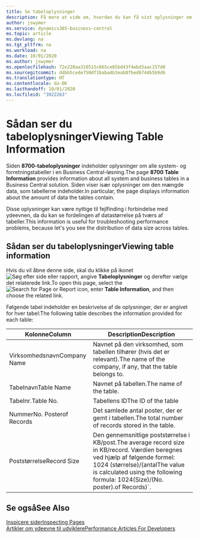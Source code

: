 ```yaml
---
title: Se tabeloplysninger
description: Få mere at vide om, hvordan du kan få vist oplysninger om databasetabeller direkte fra klientgrænsefladen i Business Central.
author: jswymer
ms.service: dynamics365-business-central
ms.topic: article
ms.devlang: na
ms.tgt_pltfrm: na
ms.workload: na
ms.date: 10/01/2020
ms.author: jswymer
ms.openlocfilehash: 72e220aa310515c665ce85bd43f4ebd3aac157d0
ms.sourcegitcommit: ddbb5cede750df1baba4b3eab8fbed6744b5b9d6
ms.translationtype: HT
ms.contentlocale: da-DK
ms.lasthandoff: 10/01/2020
ms.locfileid: "3922263"
---
```

# <a name="viewing-table-information"></a><span data-ttu-id="e67c6-103">Sådan ser du tabeloplysninger</span><span class="sxs-lookup"><span data-stu-id="e67c6-103">Viewing Table Information</span></span>

<span data-ttu-id="e67c6-104">Siden **8700-tabeloplysninger** indeholder oplysninger om alle system- og forretningstabeller i en Business Central-løsning.</span><span class="sxs-lookup"><span data-stu-id="e67c6-104">The page **8700 Table Information** provides information about all system and business tables in a Business Central solution.</span></span> <span data-ttu-id="e67c6-105">Siden viser især oplysninger om den mængde data, som tabellerne indeholder.</span><span class="sxs-lookup"><span data-stu-id="e67c6-105">In particular, the page displays information about the amount of data the tables contain.</span></span>

<span data-ttu-id="e67c6-106">Disse oplysninger kan være nyttige til fejlfinding i forbindelse med ydeevnen, da du kan se fordelingen af datastørrelse på tværs af tabeller.</span><span class="sxs-lookup"><span data-stu-id="e67c6-106">This information is useful for troubleshooting performance problems, because let's you see the distribution of data size across tables.</span></span>

## <a name="viewing-table-information"></a><span data-ttu-id="e67c6-107">Sådan ser du tabeloplysninger</span><span class="sxs-lookup"><span data-stu-id="e67c6-107">Viewing table information</span></span>

<span data-ttu-id="e67c6-108">Hvis du vil åbne denne side, skal du klikke på ikonet ![Søg efter side eller rapport](media/ui-search/search_small.png "Ikonet Søg efter side eller rapport"), angive **Tabeloplysninger** og derefter vælge det relaterede link.</span><span class="sxs-lookup"><span data-stu-id="e67c6-108">To open this page, select the ![Search for Page or Report](media/ui-search/search_small.png "Search for Page or Report icon") icon, enter **Table Information**, and then choose the related link.</span></span>

<span data-ttu-id="e67c6-109">Følgende tabel indeholder en beskrivelse af de oplysninger, der er angivet for hver tabel:</span><span class="sxs-lookup"><span data-stu-id="e67c6-109">The following table describes the information provided for each table:</span></span>

|<span data-ttu-id="e67c6-110">Kolonne</span><span class="sxs-lookup"><span data-stu-id="e67c6-110">Column</span></span>|<span data-ttu-id="e67c6-111">Description</span><span class="sxs-lookup"><span data-stu-id="e67c6-111">Description</span></span>|
|------|-----------|
|<span data-ttu-id="e67c6-112">Virksomhedsnavn</span><span class="sxs-lookup"><span data-stu-id="e67c6-112">Company Name</span></span>|<span data-ttu-id="e67c6-113">Navnet på den virksomhed, som tabellen tilhører (hvis det er relevant).</span><span class="sxs-lookup"><span data-stu-id="e67c6-113">The name of the company, if any, that the table belongs to.</span></span>|
|<span data-ttu-id="e67c6-114">Tabelnavn</span><span class="sxs-lookup"><span data-stu-id="e67c6-114">Table Name</span></span>|<span data-ttu-id="e67c6-115">Navnet på tabellen.</span><span class="sxs-lookup"><span data-stu-id="e67c6-115">The name of the table.</span></span>|
|<span data-ttu-id="e67c6-116">Tabelnr.</span><span class="sxs-lookup"><span data-stu-id="e67c6-116">Table No.</span></span>|<span data-ttu-id="e67c6-117">Tabellens ID</span><span class="sxs-lookup"><span data-stu-id="e67c6-117">The ID of the table</span></span>|
|<span data-ttu-id="e67c6-118">Nummer</span><span class="sxs-lookup"><span data-stu-id="e67c6-118">No.</span></span> <span data-ttu-id="e67c6-119">Poster</span><span class="sxs-lookup"><span data-stu-id="e67c6-119">of Records</span></span>|<span data-ttu-id="e67c6-120">Det samlede antal poster, der er gemt i tabellen.</span><span class="sxs-lookup"><span data-stu-id="e67c6-120">The total number of records stored in the table.</span></span>|
|<span data-ttu-id="e67c6-121">Poststørrelse</span><span class="sxs-lookup"><span data-stu-id="e67c6-121">Record Size</span></span>|<span data-ttu-id="e67c6-122">Den gennemsnitlige poststørrelse i KB/post.</span><span class="sxs-lookup"><span data-stu-id="e67c6-122">The average record size in KB/record.</span></span> <span data-ttu-id="e67c6-123">Værdien beregnes ved hjælp af følgende formel: 1024 (størrelse)/(antal</span><span class="sxs-lookup"><span data-stu-id="e67c6-123">The value is calculated using the following formula: 1024(Size)/(No.</span></span> <span data-ttu-id="e67c6-124">poster).</span><span class="sxs-lookup"><span data-stu-id="e67c6-124">of Records)\`.</span></span> |

## <a name="see-also"></a><span data-ttu-id="e67c6-125">Se også</span><span class="sxs-lookup"><span data-stu-id="e67c6-125">See Also</span></span>

[<span data-ttu-id="e67c6-126">Inspicere sider</span><span class="sxs-lookup"><span data-stu-id="e67c6-126">Inspecting Pages</span></span>](across-inspect-page.md)  
[<span data-ttu-id="e67c6-127">Artikler om ydeevne til udviklere</span><span class="sxs-lookup"><span data-stu-id="e67c6-127">Performance Articles For Developers</span></span>](/dynamics365/business-central/dev-itpro/performance/performance-developer)  
